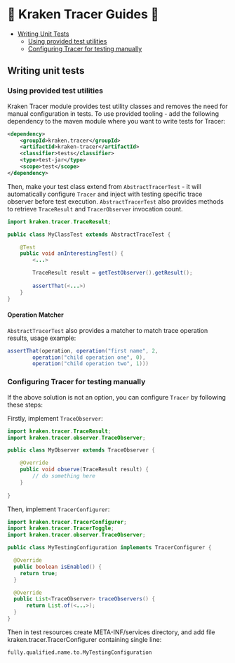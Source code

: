 # 👣 Kraken Tracer Guides 👣

- [Writing Unit Tests](#writing-unit-tests)
  - [Using provided test utilities](#using-provided-test-utilities)
  - [Configuring Tracer for testing manually](#configuring-tracer-for-testing-manually)

## Writing unit tests

### Using provided test utilities

Kraken Tracer module provides test utility classes and removes the need for manual configuration in tests. 
To use provided tooling - add the following dependency to the maven module where you want to write
tests for Tracer:

```xml
<dependency>
    <groupId>kraken.tracer</groupId>
    <artifactId>kraken-tracer</artifactId>
    <classifier>tests</classifier>
    <type>test-jar</type>
    <scope>test</scope>
</dependency>
```

Then, make your test class extend from `AbstractTracerTest` - it will automatically configure `Tracer`
and inject with testing specific trace observer before test execution. `AbstractTracerTest` also
provides methods to retrieve `TraceResult` and `TracerObserver` invocation count.

```java
import kraken.tracer.TraceResult;

public class MyClassTest extends AbstractTraceTest {

    @Test
    public void anInterestingTest() {
        <...>

        TraceResult result = getTestObserver().getResult();
        
        assertThat(<...>)
    }
}
```

#### Operation Matcher

`AbstractTracerTest` also provides a matcher to match trace operation results, usage example:

```java
assertThat(operation, operation("first name", 2, 
        operation("child operation one", 0),
        operation("child operation two", 1)))
```

### Configuring Tracer for testing manually

If the above solution is not an option, you can configure `Tracer` by following these steps: 

Firstly, implement `TraceObserver`:

```java
import kraken.tracer.TraceResult;
import kraken.tracer.observer.TraceObserver;

public class MyObserver extends TraceObserver {

    @Override
    public void observe(TraceResult result) {
        // do something here
    }
    
}
```

Then, implement `TracerConfigurer`:

```java
import kraken.tracer.TracerConfigurer;
import kraken.tracer.TracerToggle;
import kraken.tracer.observer.TraceObserver;

public class MyTestingConfiguration implements TracerConfigurer {

  @Override
  public boolean isEnabled() {
    return true;
  }

  @Override
  public List<TraceObserver> traceObservers() {
      return List.of(<...>);
  }
}
```

Then in test resources create META-INF/services directory, and add file kraken.tracer.TracerConfigurer containing
single line:

```xml
fully.qualified.name.to.MyTestingConfiguration
```